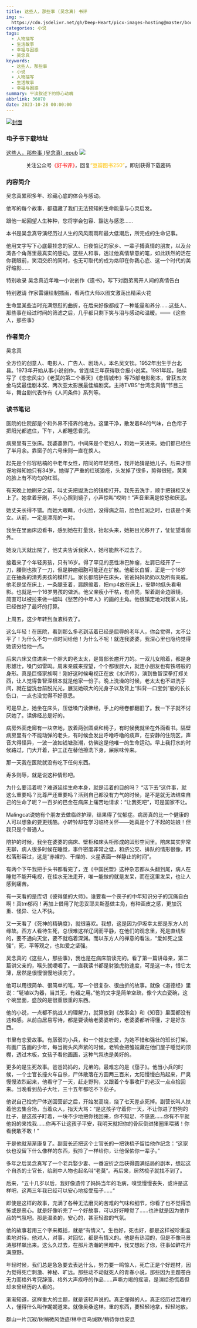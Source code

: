 ```yaml
---
title: 这些人，那些事 (吴念真) 书评
img: >-
  https://cdn.jsdelivr.net/gh/Deep-Heart/picx-images-hosting@master/boomments/这些人，那些事.95dmxqxnl7w.webp
categories: 小说
tags:
  - 人物描写
  - 生活故事
  - 幸福与困惑
  - 吴念真
keywords:
  - 这些人，那些事
  - 小说
  - 人物描写
  - 生活故事
  - 幸福与困惑
summary: 平淡叙述下的惊心动魄
abbrlink: 36070
date: 2023-10-28 00:00:00
---
```


[![封面](https://cdn.jsdelivr.net/gh/Deep-Heart/picx-images-hosting@master/boomments/这些人，那些事.95dmxqxnl7w.webp)]()
### 电子书下载地址
[这些人，那些事 (吴念真) .epub](https://url57.ctfile.com/f/23765157-960784002-c76c20)
![](https://cdn.jsdelivr.net/gh/Deep-Heart/picx-images-hosting@master/WeChat/wechat_mp_large.6xheshb4rok0.webp)
<center>关注公众号<font color="#ff0000">《好书评》</font>，回复<font color="#ffc000">“豆瓣图书250”</font>，即刻获得下载密码</center>

### 内容简介
吴念真累积多年、珍藏心底的体会与感动。

他写的每个故事，都蕴藏了我们无法预知的生命能量与心灵启发。

跟他一起回望人生种种，您将学会包容、豁达与感恩……

本书是吴念真导演经历过人生的风风雨雨和最大低潮后，所完成的生命记事。

他用文字写下心底最挂念的家人、日夜惦记的家乡、一辈子搏真情的朋友，以及台湾各个角落里最真实的感动。这些人和事，透过他真情挚意的笔，如此跃然的活在你我眼前，笑泪交织的同时，也无可取代的成为烙印在你我心底、这一个时代的美好缩影……

特别收录 吴念真近年唯一小说创作《遗书》，写下对胞弟离开人间的真情告白

特别邀请 作家雷骧绘制插画，看两位大师以图文激荡出精采火花

生命里某些当时充满怨怼的曲折，在后来好像都成了一种能量和养分……这些人、那些事在经过时间的筛滤之后，几乎都只剩下笑与泪与感动和温暖。——《这些人，那些事》

### 作者简介
吴念真

全方位的创意人、电影人、广告人、剧场人。本名吴文钦。1952年出生于台北县。1973年开始从事小说创作，曾连续三年获得联合报小说奖。1981年起，陆续写了《恋恋风尘》《老莫的第二个春天》《悲情城市》等75部电影剧本，曾获五次金马奖最佳剧本奖、两次亚太影展最佳编剧奖。主持TVBS“台湾念真情”节目三年，舞台剧代表作有《人间条件》系列等。

### 读书笔记
医院的住院部是个和外界不搭界的地方。这里干净，散发着84的气味，白色帘子把阳光都遮住，下午，人都睡思昏沉。

病房里有三张床。我婆婆靠门，中间床是个老妇人，和她一天进来。她们都已经住了半月余。靠窗子的六号床则一直在换人。

起先是个形容枯槁的中老年女性，陪同的年轻男性，我开始猜是她儿子。后来才惊讶地得知她只有34岁。她得了严重的红斑狼疮，头发掉了很多，剪得很短，黄黄的脸上有不均匀的红斑。

有天晚上她刷牙之前，叫丈夫把盥洗台的镜柜打开。我先去洗手，顺手把镜柜又关上了。她拿着牙刷，不小心照到镜子，小声惊叫“哎哟！”声音里满是惊恐和厌恶。

她丈夫长得不错。而她大眼睛，小尖脸，没得病之前，脸色红润之时，也该是个美女。从前，一定是漂亮的一对。

我坐在里面床边看书，感到她在打量我，抬起头来，她把目光移开了，怔怔望着窗外。

她没几天就出院了，他丈夫告诉我家人，她可能熬不过去了。

接着来了个年轻男孩，只有16岁。得了罕见的恶性淋巴肿瘤，左肩已经开了一刀，腰侧也挨了一刀，但是肿瘤细胞可能还在扩散。他细长白皙，正是一个16岁正在抽条的清秀男孩的模样儿。家长都陪护在床头，爸爸妈妈奶奶以及所有亲戚。他老是坐在床上，一条腿支着，肩膀缩着，把mp4放在床上，安静地低头看电影。也就是一个16岁男孩的做派。他父亲瘦小干枯，有点秃，架着副金边眼镜，简直可以被拉来做一幅叫《愁苦的中年人》的画的主角。他很镇定地对我家人说，已经做好了最坏的打算。

上周五，这少年转到血液科去了。

这么年轻！在医院，看到那么多老到活着已经是屈辱的老年人，你会觉得，太不公平了！为什么不匀一点时间给他！为什么不呢！就连我婆婆，我深心里也隐约觉得她该分给他一点。

后来六床又住进来一个胖大的老太太，是胃部长瘤开刀的。一双儿女陪着，都是身形雄壮，嗓门如雷鸣。周末亲戚来探望，个个都很胖大，就连小朋友也有铁塔般的身形。真是巨怪家族啊！刚好这时候电视正在放《水浒传》，演到鲁智深拳打郑关西，让人觉得鲁智深根本就是他家一份子。晚上洗澡的时候，老太太也不进洗手间，就在盥洗台前脱光光，展览她硕大的光身子以及背上“斜背一口宝剑”般的长长伤口，一点也没觉得不好意思。

可是早上，她坐在床头，压低嗓门读佛经，手上的经卷都翻旧了。我一下子就不讨厌她了。读佛经总是好的。

病房外面走廊有一块空地，放着两张圆桌和椅子，有时候我就坐在外面看书。隔壁病房里有个不能动弹的老头，有时候会发出呼噜呼噜的痰声，在安静的住院区，声音大得怪异，一波一波如钱塘涨潮，仿佛这是他唯一的生命运动。早上我打水的时候路过，门大开着，护工正在替他擦洗下身，屎尿味传来。

那一天我在医院就没有吃下任何东西。

寿多则辱，就是说这种情形吧。

为什么要活着呢？难道延续生命本身，就是活着的目的吗？ “活下去”这件事，就这么重要吗？比尊严还重要吗？活到自己都没有力气的时候，是不是就无法结束自己的生命了呢？一百岁的巴金在病床上痛苦地请求：“让我死吧”，可是国家不让。

Malingcat说她有个朋友去做临终护理，结果得了忧郁症。病房真的比一个健康的人可以想象的要更残酷。小转铃却在学习临终关怀——她真是个了不起的姑娘！但我只是个普通人。

陪护的时候，我坐在婆婆的病床、壁柜和床头柜形成的凹形空间里。陪床其实非常无聊，病人很多时候在睡觉，事件密度非常之低，和挤公交、排队的情形很像，韩松落形容过，这是“赤裸的、干燥的、火星表面一样静止的时间”。

有两个下午我把手头书都看完了，连《中国民盟》这种杂志都从头翻到尾，病人在睡觉不能开电视，在挂水无法走开，唯一能做的就是发呆，而在这里发呆，也让人感到痛苦。

有一天看的是库切《彼得堡的大师》。谁要看一个丧子的中年知识分子的沉痛自白啊！真tm郁闷！再加上借用了陀思妥耶夫斯基做主角，有种画皮之感，更加沉重、怪异、让人不快。

又一天看了《死神的精确度》，就很喜欢。我想，这是因为伊坂幸太郎是东方人的缘故。西方人看待生死，总很难这样辽阔而平静，在他们的观念里，死是直线型的，要不通向天堂，要不就临着深渊。而以东方人的禅意的看法，“爱如死之坚强”，死，平等观之，也如爱之坚强。

吴念真的《这些人，那些事》，我也是在病床前读完的。看了第一篇讲母亲，第二篇讲父亲的，喉头就哽咽了。一直我读书都是豺狼虎豹速度，可是这一本，惜它太薄，居然是很慢很慢地读完了。

他可以用很简单、很简单的笔，写一个很复杂、很曲折的故事。就像《道德经》里说：“埏埴以为器，当其无，有器之用。”他的文字是简单空疏，像个大白瓷碗，这个碗里面，盛放的是很重很重的东西。

他的小说，一点都不挑战人的理解力，就算放到《故事会》和《知音》里面都没有违和感。从前白居易写诗，都是要读给老婆婆听的，老婆婆都听得懂，才是好东西。

书里有恋爱故事。有孱弱的小兵，和一个妓女恋爱，为她不惜和强壮的班长打架。有画广告画的少年，每当街头风声紧的时候，老鸨会把雏妓藏在他们屋子睡觉的顶棚，透过木板，女孩子看他画画，这种气氛也是美好的。

更多的是生死故事。爸爸妈妈的，兄弟的。最难忘的是《茄子》。他当小兵的时候，一个士官长撞火车自杀，尸体散落在方圆两三百米，太阳慢慢白热起来，尸臭慢慢浓烈起来，他看守了一天，赶走野狗，又跟着个专事收尸的老汉一点点捡回来。当晚看到茄子大吐，三十五年都吃不下茄子。

他说自己捡完尸体送回营部之后，开始发高烧，烧了七天差点死掉。副营长叫人扶着他去集合场，当着众人，指天大骂：“是这孩子守着你一天，不让你进了野狗的肚子，是这孩子盯着，一块不少地把你找回来，你不知足、不感恩……你有不平就他妈的来找我……你再不让这孩子平安，我明天就把你的骨灰倒进猪圈里喂猪！你看我敢不敢！”

于是他就渐渐康复了。副营长还把这个士官长的一把铁梳子留给他作纪念：“这家伙也没留下什么像样的东西，我捡了一样给你，让他保佑你一辈子。”

多年之后吴念真写了一个老兵娶少妻、一番波折之后获得圆满结局的剧本，想起这个自杀的士官长，给剧中人物也起名叫“老莫”。再后来，居然梳子就找不到了。

后来，“五十几岁以后，我好像遗传了妈妈当年的毛病，嗅觉慢慢丧失，或许是这样吧，这两三年我已经可以安心地接受茄子……“

即使是这样的故事，充满了各种无法磨灭的苦难的气味和细节，你看了也不觉得恐怖或是恶心。就是好像听完了一个好故事，可以好好睡觉了……也许就是因为他作品的气氛吧。那是温柔的，安心的，甚至轻盈的气氛。

他的故事若用三个字来概括，就是“有情义”。生也好，死也好，都是这样被珍重温柔地对待，他对人，对事，对回忆，都是有情义的。他是有热泪的，但是不像马景涛那样飙出来。这么久过去，在那片浩瀚的黑暗中，我又想起了你，往事如鲜花开满原野。

年轻时候，我们总是急急要去表达什么，努力要一鸣惊人，死亡正是个好题材，因为觉得死亡刺激、神秘、旷远。那些动不动就死人的青春小说，那些因为主题苍白无力而格外考究辞藻、格外大声疾呼的作品……声嘶力竭的摇滚，是演给恐慌着但却未曾经历的人看的。

渐渐知道，这样重大的主题，就是该轻声说的。真正懂得的人，真正经历过苦难的人，懂得什么叫作娓娓道来。就像吴桑这样。重的东西，要轻轻地拿，轻轻地放。

群山一片沉寂/树梢微风敛迹/林中百鸟缄默/稍待你也安息

